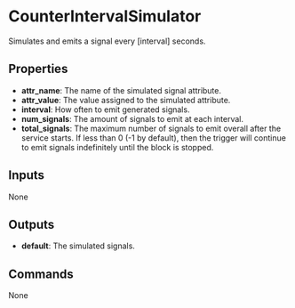 CounterIntervalSimulator
========================
Simulates and emits a signal every [interval] seconds.

Properties
----------
- **attr_name**: The name of the simulated signal attribute.
- **attr_value**: The value assigned to the simulated attribute.
- **interval**: How often to emit generated signals.
- **num_signals**: The amount of signals to emit at each interval.
- **total_signals**: The maximum number of signals to emit overall after the service starts. If less than 0 (-1 by default), then the trigger will continue to emit signals indefinitely until the block is stopped.

Inputs
------
None

Outputs
-------
- **default**: The simulated signals.

Commands
--------
None
